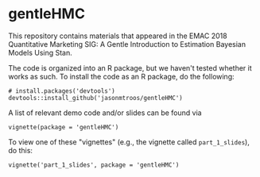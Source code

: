 # gentleHMC

This repository contains materials that appeared in the EMAC 2018 Quantitative Marketing SIG: 
A Gentle Introduction to Estimation Bayesian Models Using Stan. 

The code is organized into an R package, but we haven't tested whether it works as such. 
To install the code as an R package, do the following:

```{r}
# install.packages('devtools')
devtools::install_github('jasonmtroos/gentleHMC')
```

A list of relevant demo code and/or slides can be found via

```{r}
vignette(package = 'gentleHMC')
```

To view one of these "vignettes" (e.g., the vignette called `part_1_slides`), do this:

```{r}
vignette('part_1_slides', package = 'gentleHMC')
```

